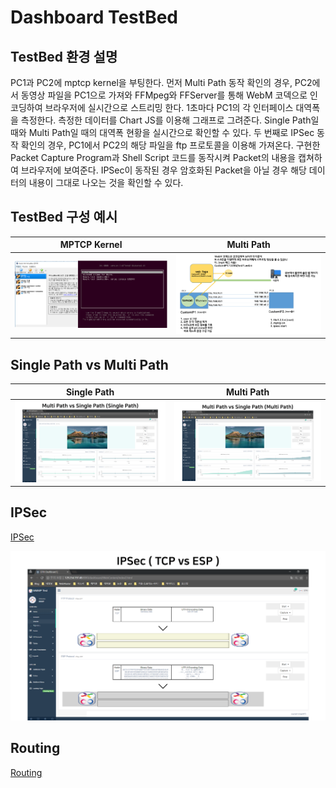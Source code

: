 # Dashboard TestBed

## TestBed 환경 설명
PC1과 PC2에 mptcp kernel을 부팅한다. 먼저 Multi Path 동작 확인의 경우, PC2에서 동영상 파일을 PC1으로 가져와 FFMpeg와 FFServer를 통해 WebM 코덱으로 인코딩하여 브라우저에 실시간으로 스트리밍 한다. 1초마다 PC1의 각 인터페이스 대역폭을 측정한다. 측정한 데이터를 Chart JS를 이용해 그래프로 그려준다. Single Path일 때와 Multi Path일 때의 대역폭 현황을 실시간으로 확인할 수 있다. 두 번째로 IPSec 동작 확인의 경우, PC1에서 PC2의 해당 파일을 ftp 프로토콜을 이용해 가져온다. 구현한 Packet Capture Program과 Shell Script 코드를 동작시켜 Packet의 내용을 캡쳐하여 브라우저에 보여준다. IPSec이 동작된 경우 암호화된 Packet을 아닐 경우 해당 데이터의 내용이 그대로 나오는 것을 확인할 수 있다.

## TestBed 구성 예시

MPTCP Kernel | Multi Path
---------|----------
![vm](/md_images/vm.png) | ![TestBed](/md_images/overview.png)


## Single Path vs Multi Path

Single Path | Multi Path
---------|----------
![Single Path](/md_images/sptcp.png) | ![Multi Path](/md_images/mptcp.png)


## IPSec

[IPSec](/contents/ipsec.md)

![IPSec](/md_images/ipsec.png)


## Routing

[Routing](/contents/routing.md)



